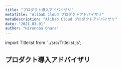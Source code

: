 ```yaml
---
title: "プロダクト導入アドバイザリ"
metaTitle: "Alibab Cloud プロダクトアドバイザリ"
metaDescription: "Alibab Cloud プロダクトアドバイザリ"
date: "2021-03-01"
author: "Hironobu Ohara"
---
```


import Titlelist from '../src/Titlelist.js';

## プロダクト導入アドバイザリ

<!-- 
query MyQuery {
  allMarkdownRemark(
    filter: {fileAbsolutePath: {regex: "/advisory/"}}
    sort: {fields: fileAbsolutePath, order: ASC}
  ) {
    nodes {
      frontmatter {
        title
        metaTitle
        metaDescription
        date(formatString: "yyyy/MM/DD")
        author       
      }
      fileAbsolutePath
    }
  }
}
-->


<Titlelist 
    metaTitle="基本概念"
    metaDescription="Alibab Cloudの基本概念についてを説明します"
    url="http://localhost:8000/advisory/advisory01.basic_concept"
    imageurl="https://raw.githubusercontent.com/ohiro18/ts.dev/master/content/advisory/images/1.3.2.png"
    date="2021/05/26"
    author="Hironobu Ohara"
/>


<Titlelist 
    metaTitle="リージョン&ゾーン"
    metaDescription="Alibab Cloudのリージョン&ゾーンについてを説明します"
    url="http://localhost:8000/advisory/advisory02.Regions&Zones"
    imageurl="https://raw.githubusercontent.com/ohiro18/ts.dev/master/content/advisory/images/2.1.PNG"
    date="2021/05/26"
    author="Hironobu Ohara"
/>


<Titlelist 
    metaTitle="コンソールについて"
    metaDescription="Alibab Cloudのコンソールについてを説明します"
    url="http://localhost:8000/advisory/advisory03.Consol"
    imageurl="https://raw.githubusercontent.com/ohiro18/ts.dev/master/content/advisory/images/3.5.PNG"
    date="2021/05/26"
    author="Hironobu Ohara"
/>


<Titlelist 
    metaTitle="Alibab CloudのRAMについて"
    metaDescription="Alibab CloudのRAMについてを説明します"
    url="http://localhost:8000/advisory/advisory04.RAM"
    imageurl="https://raw.githubusercontent.com/ohiro18/ts.dev/master/content/advisory/images/4.1.PNG"
    date="2021/05/26"
    author="Hironobu Ohara"
/>


<Titlelist 
    metaTitle="課金・請求関連"
    metaDescription="Alibab Cloud プロダクト料課金・請求関連についてを説明します。"
    url="http://localhost:8000/advisory/advisory05.About_Billing"
    imageurl="https://raw.githubusercontent.com/ohiro18/ts.dev/master/content/advisory/images/5.2.PNG"
    date="2021/06/10"
    author="Hironobu Ohara"
/>


<Titlelist 
    metaTitle="セキュリティ"
    metaDescription="Alibab Cloudのセキュリティについてを説明します"
    url="http://localhost:8000/advisory/advisory06.Security"
    imageurl="https://raw.githubusercontent.com/ohiro18/ts.dev/master/content/advisory/images/6.1.PNG"
    date="2021/05/26"
    author="Hironobu Ohara"
/>


